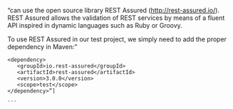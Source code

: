 “can use the open source library REST Assured (http://rest-assured.io/). 
REST Assured allows the validation of REST services by means of a fluent API inspired in dynamic languages such as Ruby or Groovy.
 
 
 
To use REST Assured in our test project, we simply need to add the proper dependency in Maven:”

````
<dependency>
   <groupId>io.rest-assured</groupId>
   <artifactId>rest-assured</artifactId>
   <version>3.0.0</version>
   <scope>test</scope>
</dependency>”]

```
